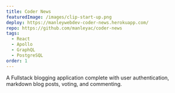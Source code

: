 ```yaml
---
title: Coder News
featuredImage: /images/clip-start-up.png
deploy: https://manleywebdev-coder-news.herokuapp.com/
repo: https://github.com/manleyac/coder-news
tags:
  - React
  - Apollo
  - GraphQL
  - PostgreSQL
order: 1
---
```

A Fullstack blogging application complete with user authentication, markdown blog posts, voting, and commenting.

